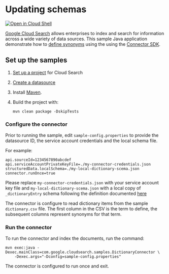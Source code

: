 # Updating schemas

[![Open in Cloud Shell][cloudshell-badge]][cloudshell-open]

[Google Cloud Search][cloud-search] allows enterprises to index and search
for information across a wide variety of data sources. This sample
Java application demonstrate how to [define synonyms][synonyms-guide]
using the using the [Connector SDK][sdk-guide].

## Set up the samples

1. [Set up a project][project-setup] for Cloud Search
1. [Create a datasource][create-datasource]
1. Install [Maven][maven-install].
1. Build the project with:

   ```
   mvn clean package -DskipTests
   ```

### Configure the connector

Prior to running the sample, edit `sample-config.properties` to provide the
datasource ID, the service account credentials and the local schema file.

For example:

```
api.sourceId=1234567890abcdef
api.serviceAccountPrivateKeyFile=./my-connector-credentials.json
structuredData.localSchema=./my-local-dictionary-scema.json
connector.runOnce=true
```

Please replace `my-connector-credentials.json` with your service account 
key file and `my-local-dictionary-scema.json` with a local copy of 
`_dictionaryEntry` schema following the definition documented [here](https://developers.google.com/cloud-search/docs/reference/schemas)

The connector is configure to read dictionary items from the sample
`dictionary.csv` file. The first column in the CSV is the term to define,
the subsequent columns represent synonyms for that term.

### Run the connector

To run the connector and index the documents, run the command:

```
mvn exec:java -Dexec.mainClass=com.google.cloudsearch.samples.DictionaryConnector \
    -Dexec.args="-Dconfig=sample-config.properties"
```

The connector is configured to run once and exit.


[cloudshell-badge]: http://gstatic.com/cloudssh/images/open-btn.png
[cloudshell-open]: https://console.cloud.google.com/cloudshell/open?git_repo=https://github.com/googleworkspace/cloud-search-samples&page=editor&open_in_editor=indexing/connector/sdk/dictionary-connector/README.md
[cloud-search]: https://developers.google.com/cloud-search/
[sdk-guide]: https://developers.google.com/cloud-search/docs/guides/connector-overview
[project-setup]: https://developers.google.com/cloud-search/docs/guides/project-setup
[create-datasource]: https://support.google.com/a/answer/7430822?pli=1
[maven-install]: http://maven.apache.org/install.html
[set-credentials]: https://cloud.google.com/docs/authentication/getting-started
[synonyms-guide]: https://developers.google.com/cloud-search/docs/guides/synonyms
